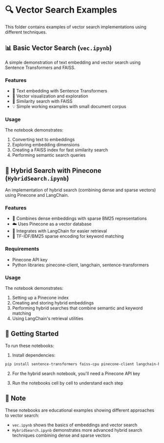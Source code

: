 # 🔍 Vector Search Examples

This folder contains examples of vector search implementations using different techniques.

## 📊 Basic Vector Search (`vec.ipynb`)

A simple demonstration of text embedding and vector search using Sentence Transformers and FAISS.

### Features
- 🧠 Text embedding with Sentence Transformers
- 🔢 Vector visualization and exploration
- 🔎 Similarity search with FAISS
- 💡 Simple working examples with small document corpus

### Usage
The notebook demonstrates:
1. Converting text to embeddings
2. Exploring embedding dimensions 
3. Creating a FAISS index for fast similarity search
4. Performing semantic search queries

## 🧩 Hybrid Search with Pinecone (`HybridSearch.ipynb`) 

An implementation of hybrid search (combining dense and sparse vectors) using Pinecone and LangChain.

### Features
- 🔄 Combines dense embeddings with sparse BM25 representations
- ☁️ Uses Pinecone as a vector database
- 🔗 Integrates with LangChain for easier retrieval
- 🧮 TF-IDF/BM25 sparse encoding for keyword matching

### Requirements
- Pinecone API key
- Python libraries: pinecone-client, langchain, sentence-transformers

### Usage
The notebook demonstrates:
1. Setting up a Pinecone index
2. Creating and storing hybrid embeddings
3. Performing hybrid searches that combine semantic and keyword matching
4. Using LangChain's retrieval utilities

## 🚀 Getting Started

To run these notebooks:

1. Install dependencies:
```bash
pip install sentence-transformers faiss-cpu pinecone-client langchain-huggingface pinecone-text
```

2. For the hybrid search notebook, you'll need a Pinecone API key

3. Run the notebooks cell by cell to understand each step

## 📝 Note

These notebooks are educational examples showing different approaches to vector search:
- `vec.ipynb` shows the basics of embeddings and vector search
- `HybridSearch.ipynb` demonstrates more advanced hybrid search techniques combining dense and sparse vectors
